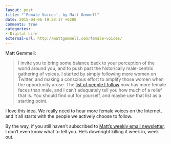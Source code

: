 ```yaml
---
layout: post
title: "‘Female Voices’, by Matt Gemmell"
date: 2015-04-06 19:38:17 +0200
comments: true
categories: 
- Digital Life
external-url: http://mattgemmell.com/female-voices/
---
```


Matt Gemmell:

> I invite you to bring some balance back to your perception of the world around you, and to push past the historically male-centric gathering of voices. I started by simply following more women on Twitter, and making a conscious effort to amplify those women when the opportunity arose. The [list of people I follow](http://twitter.com/mattgemmell/following) now has more female faces than male, and I can’t adequately tell you how much of a relief that is. You should find out for yourself, and maybe use that list as a starting point.

I love this idea. We really need to hear more female voices on the Internet, and it all starts with the people we actively choose to follow. 

By the way, if you still haven’t subscribed to [Matt’s weekly email newsletter](http://mattgemmell.com/membership/#the-newsletter), I don’t even know what to tell you. He’s downright killing it week in, week out.